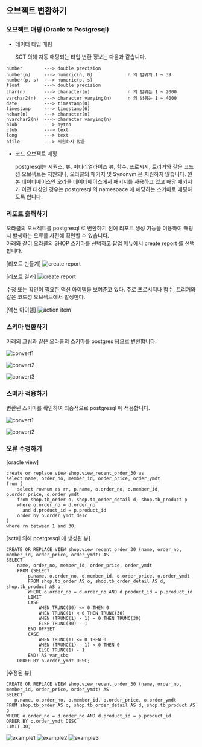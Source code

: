 ## 오브젝트 변환하기 ##

### 오브젝트 매핑 (Oracle to Postgresql) ###

* 데이터 타입 매핑 

  SCT 의해 자동 매핑되는 타입 변환 정보는 다음과 같습니다. 
```
number        ---> double precision
number(n)     ---> numeric(n, 0)             n 의 범위의 1 ~ 39
number(p, s)  ---> numeric(p, s)
float         ---> double precision
char(n)       ---> character(n)              n 의 범위는 1 ~ 2000
varchar2(n)   ---> character varying(n)      n 의 범위는 1 ~ 4000
date          ---> timestamp(0)
timestamp     ---> timestamp(6)
nchar(n)      ---> character(n)
nvarchar2(n)  ---> character varying(n)
blob          ---> bytea
clob          ---> text
long          ---> text
bfile         ---> 지원하지 않음
```

* 코드 오브젝트 매핑

  postgresql는 시퀀스, 뷰, 머티리얼라이즈 뷰, 함수, 프로시저, 트리거와 같은 코드성 오브젝트는 지원되나, 오라클의 패키지 및 Synonym 은 지원하지 않습니다.
  원본 데이터베이스인 오라클 데이터베이스에서 패키지를 사용하고 있고 해당 패키지가 이관 대상인 경우는 postgresql 의 namespace 에 해당하는 스키마로 매핑하도록 합니다.  


### 리포트 출력하기 ###

오라클의 오브젝트를 postgresql 로 변환하기 전에 리포트 생성 기능을 이용하여 매핑시 발생하는 오류를 사전에 확인할 수 있습니다.    
아래와 같이 오라클의 SHOP 스키마를 선택하고 팝업 메뉴에서 create report 를 선택합니다.  

[리포트 만들기]
![create report](https://github.com/gnosia93/postgres-terraform/blob/main/sct/images/sct-create-report.png)

[리포트 결과]
![create report](https://github.com/gnosia93/postgres-terraform/blob/main/sct/images/sct-report.png)

수정 또는 확인이 필요한 액션 아이템을 보여준고 있다. 주로 프로시저나 함수, 트리거와 같은 코드성 오브젝트에서 발생한다. 

[액션 아이템]
![action item](https://github.com/gnosia93/postgres-terraform/blob/main/sct/images/sct-action-item.png)


### 스키마 변환하기 ###

아래의 그림과 같은 오라클의 스키마를 postgres 용으로 변환합니다. 

![convert1](https://github.com/gnosia93/postgres-terraform/blob/main/sct/images/sct-convert-schema1.png)

![convert2](https://github.com/gnosia93/postgres-terraform/blob/main/sct/images/sct-convert-schema2.png)

![convert3](https://github.com/gnosia93/postgres-terraform/blob/main/sct/images/sct-convert-schema3.png)


### 스미카 적용하기 ###

변환된 스키마를 확인하여 최종적으로 postgresql 에 적용합니다.

![convert1](https://github.com/gnosia93/postgres-terraform/blob/main/sct/images/sct-apply1.png)

![convert2](https://github.com/gnosia93/postgres-terraform/blob/main/sct/images/sct-apply2.png)


### 오류 수정하기 ###

[oracle view]
```
create or replace view shop.view_recent_order_30 as
select name, order_no, member_id, order_price, order_ymdt
from (
    select rownum as rn, p.name, o.order_no, o.member_id, o.order_price, o.order_ymdt
    from shop.tb_order o, shop.tb_order_detail d, shop.tb_product p
    where o.order_no = d.order_no
      and d.product_id = p.product_id
    order by o.order_ymdt desc
)
where rn between 1 and 30;
```

[sct에 의해 postgresql 에 생성된 뷰] 
```
CREATE OR REPLACE VIEW shop.view_recent_order_30 (name, order_no, member_id, order_price, order_ymdt) AS
SELECT
    name, order_no, member_id, order_price, order_ymdt
    FROM (SELECT
        p.name, o.order_no, o.member_id, o.order_price, o.order_ymdt
        FROM shop.tb_order AS o, shop.tb_order_detail AS d, shop.tb_product AS p
        WHERE o.order_no = d.order_no AND d.product_id = p.product_id
        LIMIT
        CASE
            WHEN TRUNC(30) <= 0 THEN 0
            WHEN TRUNC(1) < 0 THEN TRUNC(30)
            WHEN (TRUNC(1) - 1) = 0 THEN TRUNC(30)
            ELSE TRUNC(30) - 1
        END OFFSET
        CASE
            WHEN TRUNC(1) <= 0 THEN 0
            WHEN (TRUNC(1) - 1) < 0 THEN 0
            ELSE TRUNC(1) - 1
        END) AS var_sbq
    ORDER BY o.order_ymdt DESC;
```

[수정된 뷰]
```
CREATE OR REPLACE VIEW shop.view_recent_order_30 (name, order_no, member_id, order_price, order_ymdt) AS
SELECT
   p.name, o.order_no, o.member_id, o.order_price, o.order_ymdt
FROM shop.tb_order AS o, shop.tb_order_detail AS d, shop.tb_product AS p
WHERE o.order_no = d.order_no AND d.product_id = p.product_id
ORDER BY o.order_ymdt DESC
LIMIT 30;       
```


![example1](https://github.com/gnosia93/postgres-terraform/blob/main/sct/images/sct-example1-1.png)
![example2](https://github.com/gnosia93/postgres-terraform/blob/main/sct/images/sct-example1-2.png)
![example3](https://github.com/gnosia93/postgres-terraform/blob/main/sct/images/sct-example1-3.png)

